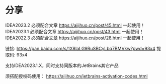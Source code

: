 # 分享

IDEA2023.2 必须配合文章 https://aijihuo.cn/post/45.html 一起使用！
IDEA2023.1 必须配合文章 https://aijihuo.cn/post/43.html 一起使用！
IDEA2022.3 必须配合文章 https://aijihuo.cn/post/28.html 一起使用！

链接: https://pan.baidu.com/s/1X8IaLG9RuSBCyLbq7BMVkw?pwd=93x4 提取码: 93x4

支持IDEA2023.1.X，同时支持同版本的JetBrains其它产品


须搭配授权码使用： https://aijihuo.cn/jetbrains-activation-codes.html
